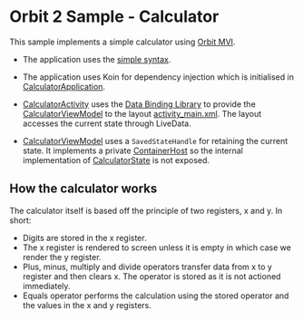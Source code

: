 # Orbit 2 Sample - Calculator

This sample implements a simple calculator using [Orbit MVI](https://github.com/babylonhealth/orbit-mvi).

- The application uses the [simple syntax](../../simple-syntax.md).

- The application uses Koin for dependency injection which is initialised in
  [CalculatorApplication](src/main/kotlin/com/babylon/orbit2/sample/calculator/CalculatorApplication.kt).

- [CalculatorActivity](src/main/kotlin/com/babylon/orbit2/sample/calculator/CalculatorActivity.kt)
  uses the [Data Binding Library](https://developer.android.com/topic/libraries/data-binding)
  to provide the [CalculatorViewModel](src/main/kotlin/com/babylon/orbit2/sample/calculator/CalculatorViewModel.kt)
  to the layout [activity_main.xml](src/main/res/layout/activity_main.xml). The
  layout accesses the current state through LiveData.

- [CalculatorViewModel](src/main/kotlin/com/babylon/orbit2/sample/calculator/CalculatorViewModel.kt)
  uses a `SavedStateHandle` for retaining the current state. It implements a
  private [ContainerHost](../../orbit-2-core/src/main/kotlin/com/babylon/orbit2/ContainerHost.kt)
  so the internal implementation of [CalculatorState](src/main/kotlin/com/babylon/orbit2/sample/calculator/CalculatorState.kt)
  is not exposed.

## How the calculator works

The calculator itself is based off the principle of two registers, x and y. In
short:

- Digits are stored in the x register.
- The x register is rendered to screen unless it is empty in which case we
  render the y register.
- Plus, minus, multiply and divide operators transfer data from x to y register
  and then clears x. The operator is stored as it is not actioned immediately.
- Equals operator performs the calculation using the stored operator and the
  values in the x and y registers.
